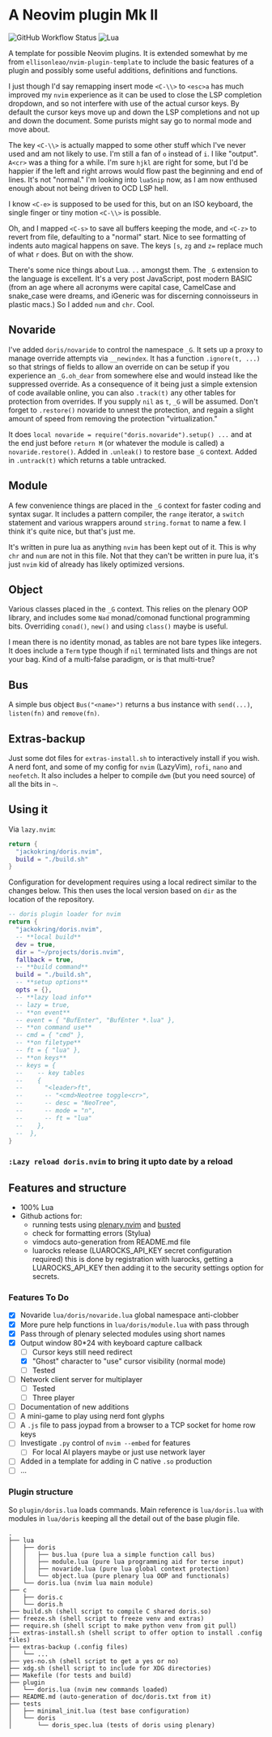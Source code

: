 # A Neovim plugin Mk II

![GitHub Workflow Status](https://img.shields.io/github/actions/workflow/status/jackokring/doris.nvim/lint-test.yml?branch=main&style=for-the-badge)
![Lua](https://img.shields.io/badge/Made%20with%20Lua-blueviolet.svg?style=for-the-badge&logo=lua)

A template for possible Neovim plugins. It is extended somewhat by me from
`ellisonleao/nvim-plugin-template` to include the basic features of a plugin
and possibly some useful additions, definitions and functions.

I just though I'd say remapping insert mode `<C-\\>` to `<esc>a` has much
improved my `nvim` experience as it can be used to close the LSP completion
dropdown, and so not interfere with use of the actual cursor keys. By default
the cursor keys move up and down the LSP completions and not up and down the
document. Some purists might say go to normal mode and move about.

The key `<C-\\>` is actually mapped to some other stuff which I've never used
and am not likely to use. I'm still a fan of `o` instead of `i`. I like
"output". `A<cr>` was a thing for a while. I'm sure `hjkl` are right for some,
but I'd be happier if the left and right arrows would flow past the beginning
and end of lines. It's not "normal." I'm looking into `luaSnip` now, as I am
now enthused enough about not being driven to OCD LSP hell.

I know `<C-e>` is supposed to be used for this, but on an ISO keyboard,
the single finger or tiny motion `<C-\\>` is possible.

Oh, and I mapped `<C-s>` to save all buffers keeping the mode, and `<C-z>` to
revert from file, defaulting to a "normal" start. Nice to see formatting
of indents auto magical happens on save. The keys `[s`, `zg` and `z=` replace
much of what `r` does. But on with the show.

There's some nice things about Lua. `..` amongst them. The `_G` extension
to the language is excellent. It's a very post JavaScript, post modern BASIC
(from an age where all acronyms were capital case, CamelCase and snake_case
were dreams, and iGeneric was for discerning connoisseurs in plastic macs.) So I
added `num` and `chr`. Cool.

## Novaride

I've added `doris/novaride` to control the namespace `_G`. It sets up a proxy
to manage override attempts via `__newindex`. It has a function `.ignore(t, ...)`
so that strings of fields to allow an override on can be setup if you
experience an `_G.oh_dear` from somewhere else and would instead like the
suppressed override. As a consequence of it being just a simple extension
of code available online, you can also `.track(t)` any other tables for
protection from overrides. If you supply `nil` as `t`, `_G` will be assumed.
Don't forget to `.restore()` novaride to unnest the protection, and regain a
slight amount of speed from removing the protection "virtualization."

It does `local novaride = require("doris.novaride").setup() ...` and
at the end just before `return M` (or whatever the module is called) a
`novaride.restore()`. Added in `.unleak()` to restore base `_G` context.
Added in `.untrack(t)` which returns a table untracked.

## Module

A few convenience things are placed in the `_G` context for faster coding
and syntax sugar. It includes a pattern compiler, the `range` iterator,
a `switch` statement and various wrappers around `string.format` to name
a few. I think it's quite nice, but that's just me.

It's written in pure lua as anything `nvim` has been kept out of it. This is
why `chr` and `num` are not in this file. Not that they can't be written
in pure lua, it's just `nvim` kid of already has likely optimized versions.

## Object

Various classes placed in the `_G` context. This relies on the plenary OOP
library, and includes some `Nad` monad/comonad functional programming bits.
Overriding `conad()`, `new()` and using `class()` maybe is useful.

I mean there is no identity monad, as tables are not bare types like integers.
It does include a `Term` type though if `nil` terminated lists and things are
not your bag. Kind of a multi-false paradigm, or is that multi-true?

## Bus

A simple bus object `Bus("<name>")` returns a bus instance with `send(...)`,
`listen(fn)` and `remove(fn)`.

## Extras-backup

Just some dot files for `extras-install.sh` to interactively install if you
wish. A nerd font, and some of my config for `nvim` (LazyVim), `rofi`, `nano`
and `neofetch`. It also includes a helper to compile `dwm` (but you need source)
of all the bits in `~`.

## Using it

Via `lazy.nvim`:

```lua
return {
  "jackokring/doris.nvim",
  build = "./build.sh"
}
```

Configuration for development requires using a local redirect similar to
the changes below. This then uses the local version based on `dir` as the
location of the repository.

```lua
-- doris plugin loader for nvim
return {
  "jackokring/doris.nvim",
  -- **local build**
  dev = true,
  dir = "~/projects/doris.nvim",
  fallback = true,
  -- **build command**
  build = "./build.sh",
  -- **setup options**
  opts = {},
  -- **lazy load info**
  -- lazy = true,
  -- **on event**
  -- event = { "BufEnter", "BufEnter *.lua" },
  -- **on command use**
  -- cmd = { "cmd" },
  -- **on filetype**
  -- ft = { "lua" },
  -- **on keys**
  -- keys = {
  --    -- key tables
  --    {
  --      "<leader>ft",
  --      -- "<cmd>Neotree toggle<cr>",
  --      -- desc = "NeoTree",
  --      -- mode = "n",
  --      -- ft = "lua"
  --    },
  --  },
}
```

### `:Lazy reload doris.nvim` to bring it upto date by a reload

## Features and structure

- 100% Lua
- Github actions for:
  - running tests using [plenary.nvim](https://github.com/nvim-lua/plenary.nvim)
    and [busted](https://olivinelabs.com/busted/)
  - check for formatting errors (Stylua)
  - vimdocs auto-generation from README.md file
  - luarocks release (LUAROCKS_API_KEY secret configuration required)
    this is done by registration with luarocks, getting a LUAROCKS_API_KEY
    then adding it to the security settings option for secrets.

### Features To Do

- [x] Novaride `lua/doris/novaride.lua` global namespace anti-clobber
- [x] More pure help functions in `lua/doris/module.lua` with pass through
- [x] Pass through of plenary selected modules using short names
- [x] Output window 80\*24 with keyboard capture callback
  - [ ] Cursor keys still need redirect
  - [x] "Ghost" character to "use" cursor visibility (normal mode)
  - [ ] Tested
- [ ] Network client server for multiplayer
  - [ ] Tested
  - [ ] Three player
- [ ] Documentation of new additions
- [ ] A mini-game to play using nerd font glyphs
- [ ] A `.js` file to pass joypad from a browser to a TCP socket for home row keys
- [ ] Investigate `.py` control of `nvim --embed` for features
  - [ ] For local AI players maybe or just use network layer
- [ ] Added in a template for adding in C native `.so` production
- [ ] ...

### Plugin structure

So `plugin/doris.lua` loads commands. Main reference is `lua/doris.lua` with
modules in `lua/doris` keeping all the detail out of the base plugin file.

```text
.
├── lua
│   ├── doris
│   │   ├── bus.lua (pure lua a simple function call bus)
│   │   ├── module.lua (pure lua programming aid for terse input)
│   │   ├── novaride.lua (pure lua global context protection)
│   │   └── object.lua (pure plenary lua OOP and functionals)
│   └── doris.lua (nvim lua main module)
├── c
│   ├── doris.c
│   └── doris.h
├── build.sh (shell script to compile C shared doris.so)
├── freeze.sh (shell script to freeze venv and extras)
├── require.sh (shell script to make python venv from git pull)
├── extras-install.sh (shell script to offer option to install .config files)
├── extras-backup (.config files)
│   └── ...
├── yes-no.sh (shell script to get a yes or no)
├── xdg.sh (shell script to include for XDG directories)
├── Makefile (for tests and build)
├── plugin
│   └── doris.lua (nvim new commands loaded)
├── README.md (auto-generation of doc/doris.txt from it)
├── tests
│   ├── minimal_init.lua (test base configuration)
│   └── doris
│       └── doris_spec.lua (tests of doris using plenary)
```
